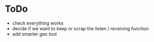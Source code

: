 # ToDo
- check everything works
- decide if we want to keep or scrap the listen / receiving function
- add smarter geo tool
